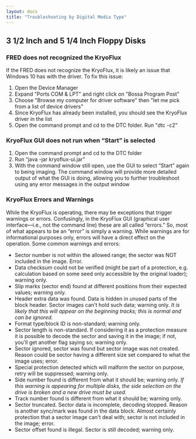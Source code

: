 ```yaml
---
layout: docs
title: "Troubleshooting by Digital Media Type"
---
```


## 3 1/2 Inch and 5 1/4 Inch Floppy Disks

### FRED does not recognized the KryoFlux

If the FRED does not recognize the KryoFlux, it is likely an issue that
Windows 10 has with the driver. To fix this issue:

1.  Open the Device Manager
2.  Expand "Ports COM & LPT" and right click on "Bossa Program Post"
3.  Choose "Browse my computer for driver software" then "let me pick
    from a list of device drivers"
4.  Since KryoFlux has already been installed, you should see the
    KryoFlux driver in the list
5.  Open the command prompt and cd to the DTC folder. Run "dtc -c2"

### KryoFlux GUI does not run when “Start” is selected

1.  Open the command prompt and cd to the DTC folder
2.  Run “java -jar kryoflux-ui.jar”
3.  With the command window still open, use the GUI to select “Start”
    again to being imaging. The command window will provide more
    detailed output of what the GUI is doing, allowing you to further
    troubleshoot using any error messages in the output window

### KryoFlux Errors and Warnings

While the KryoFlux is operating, there may be exceptions that trigger
warnings or errors. Confusingly, in the KryoFlux GUI (graphical user
interface—i.e., not the command line) these are all called “errors.” So,
most of what appears to be an “error” is simply a warning. While
warnings are for informational purposes only, errors will have a direct
effect on the operation. Some common warnings and errors:

-   Sector number is not within the allowed range; the sector was NOT
    included in the image. Error.
-   Data checksum could not be verified (might be part of a protection,
    e.g. calculation based on some seed only accessible by the original
    loader); warning only.
-   Slip marks (sector end) found at different positions from their
    expected values; warning only.
-   Header extra data was found. Data is hidden in unused parts of the
    block header. Sector images can't hold such data; warning only. *It
    is likely that this will appear on the beginning tracks; this is
    normal and can be ignored.*
-   Format type/block ID is non-standard; warning only.
-   Sector length is non-standard. If considering it as a protection
    measure it is possible to decode the sector and saving it in the
    image; if not, you'll get another flag saying so; warning only.
-   Sector ignored, sector was found but sector image was not created.
    Reason could be sector having a different size set compared to what
    the image uses; error.
-   Special protection detected which will malform the sector on
    purpose, retry will be suppressed; warning only.
-   Side number found is different from what it should be; warning only.
    *If this warning is appearing for multiple disks, the side selection
    on the drive is broken and a new drive must be used.*
-   Track number found is different from what it should be; warning
    only.
-   Sector truncated. Sector data is incomplete, decoding stopped.
    Reason is another sync/mark was found in the data block. Almost
    certainly protection that a sector image can't deal with; sector is
    not included in the image; error.
-   Sector offset found is illegal. Sector is still decoded; warning
    only.
